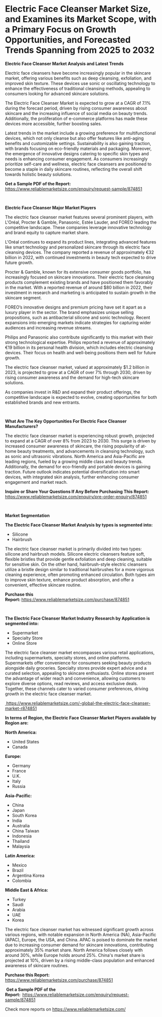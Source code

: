 <p><h1>Electric Face Cleanser Market Size, and Examines its Market Scope, with a Primary Focus on Growth Opportunities, and Forecasted Trends Spanning from 2025 to 2032</h1></p><p><strong>Electric Face Cleanser Market Analysis and Latest Trends</strong></p>
<p><p>Electric face cleansers have become increasingly popular in the skincare market, offering various benefits such as deep cleansing, exfoliation, and improved skin texture. These devices use sonic or oscillating technology to enhance the effectiveness of traditional cleansing methods, appealing to consumers looking for advanced skincare solutions.</p><p>The Electric Face Cleanser Market is expected to grow at a CAGR of 7.1% during the forecast period, driven by rising consumer awareness about skincare and the increasing influence of social media on beauty trends. Additionally, the proliferation of e-commerce platforms has made these devices more accessible, further boosting sales. </p><p>Latest trends in the market include a growing preference for multifunctional devices, which not only cleanse but also offer features like anti-aging benefits and customizable settings. Sustainability is also gaining traction, with brands focusing on eco-friendly materials and packaging. Moreover, the emergence of innovative designs catering to specific skin types and needs is enhancing consumer engagement. As consumers increasingly prioritize self-care and wellness, electric face cleansers are positioned to become a staple in daily skincare routines, reflecting the overall shift towards holistic beauty solutions.</p></p>
<p><strong>Get a Sample PDF of the Report:&nbsp;</strong> <a href="https://www.reliablemarketsize.com/enquiry/request-sample/874851?utm_campaign=3112&utm_medium=2&utm_source=Github&utm_content=ia&utm_term=21032025&utm_id=electric-face-cleanser">https://www.reliablemarketsize.com/enquiry/request-sample/874851</a></p>
<p>&nbsp;</p>
<p><strong>Electric Face Cleanser Major Market Players</strong></p>
<p><p>The electric face cleanser market features several prominent players, with L'Oréal, Procter & Gamble, Panasonic, Estée Lauder, and FOREO leading the competitive landscape. These companies leverage innovative technology and brand equity to capture market share.</p><p>L'Oréal continues to expand its product lines, integrating advanced features like smart technology and personalized skincare through its electric face cleansing devices. The company reported a revenue of approximately €32 billion in 2022, with continued investments in beauty tech expected to drive future growth.</p><p>Procter & Gamble, known for its extensive consumer goods portfolio, has increasingly focused on skincare innovations. Their electric face cleansing products complement existing brands and have positioned them favorably in the market. With a reported revenue of around $80 billion in 2022, their investment in research and marketing is anticipated to sustain growth in the skincare segment.</p><p>FOREO’s innovative designs and premium pricing have set it apart as a luxury player in the sector. The brand emphasizes unique selling propositions, such as antibacterial silicone and sonic technology. Recent expansions into emerging markets indicate strategies for capturing wider audiences and increasing revenue streams.</p><p>Philips and Panasonic also contribute significantly to this market with their strong technological expertise. Philips reported a revenue of approximately €19 billion in its personal health division, which includes electric cleansing devices. Their focus on health and well-being positions them well for future growth.</p><p>The electric face cleanser market, valued at approximately $1.2 billion in 2023, is projected to grow at a CAGR of over 7% through 2030, driven by rising consumer awareness and the demand for high-tech skincare solutions. </p><p>As companies invest in R&D and expand their product offerings, the competitive landscape is expected to evolve, creating opportunities for both established brands and new entrants.</p></p>
<p>&nbsp;</p>
<p><strong>What Are The Key Opportunities For Electric Face Cleanser Manufacturers?</strong></p>
<p><p>The electric face cleanser market is experiencing robust growth, projected to expand at a CAGR of over 8% from 2023 to 2030. This surge is driven by increased consumer awareness of skincare, the rising popularity of at-home beauty treatments, and advancements in cleansing technology, such as sonic and ultrasonic vibrations. North America and Asia-Pacific are leading regions, fueled by a growing middle class and beauty trends. Additionally, the demand for eco-friendly and portable devices is gaining traction. Future outlook indicates potential diversification into smart devices, with integrated skin analysis, further enhancing consumer engagement and market reach.</p></p>
<p><strong>Inquire or Share Your Questions If Any Before Purchasing This Report:</strong> <a href="https://www.reliablemarketsize.com/enquiry/pre-order-enquiry/874851?utm_campaign=3112&utm_medium=2&utm_source=Github&utm_content=ia&utm_term=21032025&utm_id=electric-face-cleanser">https://www.reliablemarketsize.com/enquiry/pre-order-enquiry/874851</a></p>
<p>&nbsp;</p>
<p><strong>Market Segmentation</strong></p>
<p><strong>The Electric Face Cleanser Market Analysis by types is segmented into:</strong></p>
<p><ul><li>Silicone</li><li>Hairbrush</li></ul></p>
<p><p>The electric face cleanser market is primarily divided into two types: silicone and hairbrush models. Silicone electric cleansers feature soft, flexible bristles that provide gentle exfoliation and deep cleaning, suitable for sensitive skin. On the other hand, hairbrush-style electric cleansers utilize a bristle design similar to traditional hairbrushes for a more vigorous cleaning experience, often promoting enhanced circulation. Both types aim to improve skin texture, enhance product absorption, and offer a convenient, effective skincare routine.</p></p>
<p><strong>Purchase this Report:&nbsp;</strong><a href="https://www.reliablemarketsize.com/purchase/874851?utm_campaign=3112&utm_medium=2&utm_source=Github&utm_content=ia&utm_term=21032025&utm_id=electric-face-cleanser">https://www.reliablemarketsize.com/purchase/874851</a></p>
<p>&nbsp;</p>
<p><strong>The Electric Face Cleanser Market Industry Research by Application is segmented into:</strong></p>
<p><ul><li>Supermarket</li><li>Specialty Store</li><li>Online Store</li></ul></p>
<p><p>The electric face cleanser market encompasses various retail applications, including supermarkets, specialty stores, and online platforms. Supermarkets offer convenience for consumers seeking beauty products alongside daily groceries. Specialty stores provide expert advice and a curated selection, appealing to skincare enthusiasts. Online stores present the advantage of wider reach and convenience, allowing customers to explore diverse options, read reviews, and access exclusive deals. Together, these channels cater to varied consumer preferences, driving growth in the electric face cleanser market.</p></p>
<p><a href="https://www.reliablemarketsize.com/-global-the-electric-face-cleanser-market-r874851?utm_campaign=3112&utm_medium=2&utm_source=Github&utm_content=ia&utm_term=21032025&utm_id=electric-face-cleanser">&nbsp;https://www.reliablemarketsize.com/-global-the-electric-face-cleanser-market-r874851</a></p>
<p><strong>In terms of Region, the Electric Face Cleanser Market Players available by Region are:</strong></p>
<p>
    <p> <strong> North America: </strong>
        <ul>
            <li>United States</li>
            <li>Canada</li>
        </ul>
        </p> 
    <p> <strong> Europe: </strong>
        <ul>
            <li>Germany</li>
            <li>France</li>
            <li>U.K.</li>
            <li>Italy</li>
            <li>Russia</li>
        </ul>
        </p> 
    <p> <strong> Asia-Pacific: </strong>
        <ul>
            <li>China</li>
            <li>Japan</li>
            <li>South Korea</li>
            <li>India</li>
            <li>Australia</li>
            <li>China Taiwan</li>
            <li>Indonesia</li>
            <li>Thailand</li>
            <li>Malaysia</li>
        </ul>
        </p> 
    <p> <strong> Latin America: </strong>
        <ul>
            <li>Mexico</li>
            <li>Brazil</li>
            <li>Argentina Korea</li>
            <li>Colombia</li>
        </ul>
        </p> 
    <p> <strong> Middle East & Africa: </strong>
        <ul>
            <li>Turkey</li>
            <li>Saudi</li>
            <li>Arabia</li>
            <li>UAE</li>
            <li>Korea</li>
        </ul>
    </p>
    </p>
<p><p>The electric face cleanser market has witnessed significant growth across various regions, with notable expansion in North America (NA), Asia-Pacific (APAC), Europe, the USA, and China. APAC is poised to dominate the market due to increasing consumer demand for skincare innovations, contributing approximately 35% market share. North America follows closely with around 30%, while Europe holds around 25%. China's market share is projected at 10%, driven by a rising middle-class population and enhanced awareness of skincare routines.</p></p>
<p><strong>Purchase this Report: </strong><a href="https://www.reliablemarketsize.com/purchase/874851?utm_campaign=3112&utm_medium=2&utm_source=Github&utm_content=ia&utm_term=21032025&utm_id=electric-face-cleanser">https://www.reliablemarketsize.com/purchase/874851</a></p>
<p>&nbsp;<strong>Get a Sample PDF of the Report:&nbsp;&nbsp;</strong><a href="https://www.reliablemarketsize.com/enquiry/request-sample/874851?utm_campaign=3112&utm_medium=2&utm_source=Github&utm_content=ia&utm_term=21032025&utm_id=electric-face-cleanser">https://www.reliablemarketsize.com/enquiry/request-sample/874851</a></p>
<p><strong></strong></p>
<p>Check more reports on <a href="https://www.reliablemarketsize.com/?utm_campaign=3112&utm_medium=2&utm_source=Github&utm_content=ia&utm_term=21032025&utm_id=electric-face-cleanser">https://www.reliablemarketsize.com/</a></p>